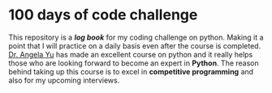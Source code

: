 # 100 days of code challenge

This repository is a **_log book_** for my coding challenge on python. Making it a point that I will practice on a daily basis even after the course is completed. [Dr. Angela Yu](https://www.udemy.com/user/4b4368a3-b5c8-4529-aa65-2056ec31f37e/) has made an excellent course on python and it really helps those who are looking forward to become an expert in **Python**. The reason behind taking up this course is to excel in **competitive programming** and also  for my upcoming interviews. 
